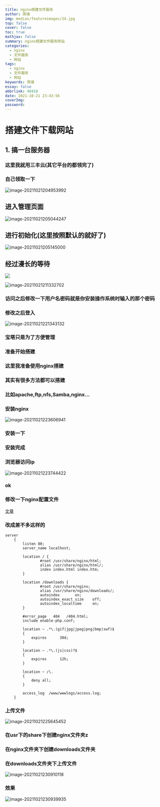 ```yaml
---
title: nginx搭建文件服务
author: 周靖
img: medias/featureimages/24.jpg
top: false
cover: false
toc: true
mathjax: false
summary: nginx搭建文件服务网站
categories:
  - nginx
  - 文件服务
  - 网站
tags:
  - nginx
  - 文件服务
  - 网站
keywords: 周靖
essay: false
abbrlink: 46918
date: 2021-10-21 23:43:56
coverImg:
password:
---
```


# 搭建文件下载网站

## 1. 搞一台服务器

### 这里我就用三丰云(其它平台的都领完了)

### 自己领取一下

![image-20211021204953992](http://qiniuyun.code520.com.cn//images/202110212049434.png)

## 进入管理页面

![image-20211021205044247](http://qiniuyun.code520.com.cn//images/202110212050567.png)

## 进行初始化(这里按照默认的就好了)

![image-20211021205145000](http://qiniuyun.code520.com.cn//images/202110212051302.png)

## 经过漫长的等待

![](https://i04piccdn.sogoucdn.com/6452cfb48b862b22)

![image-20211021211332702](http://qiniuyun.code520.com.cn//images/202110212113016.png)

### 访问之后修改一下用户名密码就是你安装操作系统时输入的那个密码

### 修改之后登入

![image-20211021221343132](http://qiniuyun.code520.com.cn//images/202110212213413.png)

### 宝塔只是为了方便管理

### 准备开始搭建

### 这里我准备使用nginx搭建

### 其实有很多方法都可以搭建

### 比如apache,ftp,nfs,Samba,nginx...

### 安装nginx

![image-20211021223606941](http://qiniuyun.code520.com.cn//images/202110212236365.png)

### 安装一下

### 安装完成

### 浏览器访问ip

![image-20211021223744422](http://qiniuyun.code520.com.cn//images/202110212237836.png)

### ok

### 修改一下nginx配置文件

[文章](http://ocdman.github.io/2017/11/12/Nginx%E6%90%AD%E5%BB%BA%E6%96%87%E4%BB%B6%E4%B8%8B%E8%BD%BD%E6%9C%8D%E5%8A%A1%E5%99%A8/)

### 改成差不多这样的

```
server
    {
        listen 80;
        server_name localhost;

        location / {
                #root /usr/share/nginx/html;
                alias /usr/share/nginx/html/;
                index index.html index.htm;
        }

        location /downloads {
                #root /usr/share/nginx;
                alias /usr/share/nginx/downloads/;
                autoindex       on;
                autoindex_exact_size    off;
                autoindex_localtime     on;
        }

        #error_page   404   /404.html;
        include enable-php.conf;

        location ~ .*\.(gif|jpg|jpeg|png|bmp|swf)$
        {
            expires      30d;
        }

        location ~ .*\.(js|css)?$
        {
            expires      12h;
        }

        location ~ /\.
        {
            deny all;
        }

        access_log  /www/wwwlogs/access.log;
    }
```

### 上传文件

![image-20211021225645452](http://qiniuyun.code520.com.cn//images/202110212256774.png)

### 在usr下的share下创建nginx文件夹z

### 在nginx文件夹下创建downloads文件夹

### 在downloads文件夹下上传文件

![image-20211021230910118](http://qiniuyun.code520.com.cn//images/202110212309492.png)

### 效果

![image-20211021230939935](http://qiniuyun.code520.com.cn//images/202110212309282.png)
